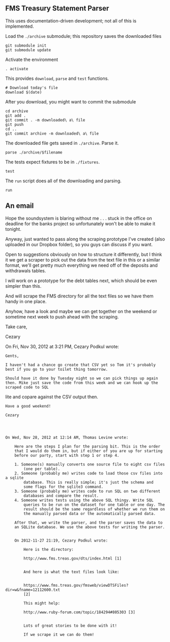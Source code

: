 FMS Treasury Statement Parser
-----
This uses documentation-driven development; not all of this is implemented.

Load the `./archive` submodule; this repository saves the downloaded files

    git submodule init
    git submodule update

Activate the environment

    . activate

This provides `download`, `parse` and `test` functions.

    # Download today's file
    download $(date)

After you download, you might want to commit the submodule

    cd archive
    git add .
    git commit . -m downloaded\ a\ file
    git push
    cd ..
    git commit archive -m downloaded\ a\ file

The downloaded file gets saved in `./archive`. Parse it.

    parse ./archive/$filename

The tests expect fixtures to be in `./fixtures`.

    test

The `run` script does all of the downloading and parsing.

    run

An email
----
Hope the soundsystem is blaring without me . . . stuck in the office on deadline for the banks project so unfortunately won't be able to make it tonight. 

Anyway, just wanted to pass along the scraping prototype I've created (also uploaded in our Dropbox folder), so you guys can discuss if you want. 

Open to suggestions obviously on how to structure it differently, but I think it we get a scraper to pick out the data from the text file in this or a similar 
format, we'll get pretty much everything we need off of the deposits and withdrawals tables.

I will work on a prototype for the debt tables next, which should be even simpler than this.

And will scrape the FMS directory for all the text files so we have them handy in one place. 

Anyhow, have a look and maybe we can get together on the weekend or sometime next week to push ahead with the scraping.

Take care,

Cezary


On Fri, Nov 30, 2012 at 3:21 PM, Cezary Podkul wrote:

    Gents,

    I haven't had a chance go create that CSV yet so Tom it's probably best if you go to your toilet thing tomorrow.

    Should have it done by Tuesday night so we can pick things up again then. Mike just save the code from this week and we can hook up the scraped code to SQL 
lite and copare against the CSV output then.

    Have a good weekend!

    Cezary




    On Wed, Nov 28, 2012 at 12:14 AM, Thomas Levine wrote:

        Here are the steps I plan for the parsing bit. This is the order
        that I would do them in, but if either of you are up for starting
        before our party, start with step 1 or step 4.

        1. Someone(s) manually converts one source file to eight csv files
            (one per table).
        2. Someone (probably me) writes code to load those csv files into a sqlite
            database. This is really simple; it's just the schema and
            some flags for the sqlite3 command.
        3. Someone (probably me) writes code to run SQL on two different
            databases and compare the result.
        4. Someone writes tests using the above SQL thingy. Write SQL
            queries to be run on the dataset for one table or one day. The
            result should be the same regardless of whether we run them on
            the manually parsed data or the automatically parsed data.

        After that, we write the parser, and the parser saves the data to
        an SQLite database. We use the above tests for writing the parser.


        On 2012-11-27 21:19, Cezary Podkul wrote:

            Here is the directory:

            http://www.fms.treas.gov/dts/index.html [1]


            And here is what the text files look like:


            https://www.fms.treas.gov/fmsweb/viewDTSFiles?dir=w&fname=12112600.txt
            [2]

            This might help:

            http://www.ruby-forum.com/topic/184294#805303 [3]


            Lots of great stories to be done with it!

            If we scrape it we can do them!


